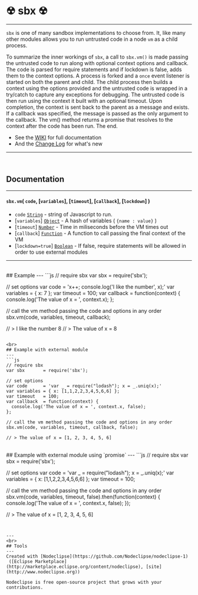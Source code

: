 # ☢ sbx ☢
---

`sbx` is one of many sandbox implementations to choose from. It, like many other modules allows you to run untrusted code in a node `vm` as a child process. 

To summarize the inner workings of `sbx`, a call to `sbx.vm()` is made passing the untrusted code to run along with optional context options and callback. The code is parsed for require statements and if lockdown is false, adds them to the context options. A process is forked and a `once` event listener is started on both the parent and child. The child process then builds a context using the options provided and the untrusted code is wrapped in a try/catch to capture any exceptions for debugging. The untrusted code is then run using the context it built with an optional timeout. Upon completion, the context is sent back to the parent as a message and exists. If a callback was specified, the message is passed as the only argument to the callback. The vm() method returns a promise that resolves to the context after the code has been run. The end.

* See the [WIKI](https://github.com/bhoriuchi/sbx/wiki) for full documentation
* And the [Change Log](https://github.com/bhoriuchi/sbx/wiki/Change-Log) for what's new

---
<br>

## Documentation
---
#### `sbx.vm`( `code`, [`variables`], [`timeout`], [`callback`], [`lockdown`] )

* `code` [`String`](https://developer.mozilla.org/en-US/docs/Web/JavaScript/Reference/Global_Objects/String) - string of Javascript to run.
* [`variables`] [`Object`](https://developer.mozilla.org/en-US/docs/Web/JavaScript/Reference/Global_Objects/Object) - A hash of variables ( `{name : value}` )
* [`timeout`] [`Number`](https://developer.mozilla.org/en-US/docs/Web/JavaScript/Reference/Global_Objects/Number) - Time in miliseconds before the VM times out
* [`callback`] [`Function`](https://developer.mozilla.org/en-US/docs/Web/JavaScript/Reference/Global_Objects/Function) - A function to call passing the final context of the VM
* [`lockdown=true`] [`Boolean`](https://developer.mozilla.org/en-US/docs/Web/JavaScript/Reference/Global_Objects/Boolean) - If false, require statements will be allowed in order to use external modules

---
<br>
## Example
---
```js
// require sbx
var sbx       = require('sbx');

// set options
var code      = 'x++; console.log(\'I like the number\', x);'
var variables = { x: 7 };
var timeout   = 100;
var callback  = function(context) {
  console.log('The value of x = ', context.x);
};

// call the vm method passing the code and options in any order
sbx.vm(code, variables, timeout, callback);

// > I like the number 8
// > The value of x = 8

```

<br>
## Example with external module
---
```js
// require sbx
var sbx       = require('sbx');

// set options
var code      = 'var _ = require("lodash"); x = _.uniq(x);'
var variables = { x: [1,1,2,2,3,4,5,6,6] };
var timeout   = 100;
var callback  = function(context) {
  console.log('The value of x = ', context.x, false);
};

// call the vm method passing the code and options in any order
sbx.vm(code, variables, timeout, callback, false);

// > The value of x = [1, 2, 3, 4, 5, 6]

```


<br>
## Example with external module using `promise`
---
```js
// require sbx
var sbx       = require('sbx');

// set options
var code      = 'var _ = require("lodash"); x = _.uniq(x);'
var variables = { x: [1,1,2,2,3,4,5,6,6] };
var timeout   = 100;

// call the vm method passing the code and options in any order
sbx.vm(code, variables, timeout, false).then(function(context) {
    console.log('The value of x = ', context.x, false);
});

// > The value of x = [1, 2, 3, 4, 5, 6]

```


---
<br>
## Tools
---
Created with [Nodeclipse](https://github.com/Nodeclipse/nodeclipse-1)
 ([Eclipse Marketplace](http://marketplace.eclipse.org/content/nodeclipse), [site](http://www.nodeclipse.org))   

Nodeclipse is free open-source project that grows with your contributions.
